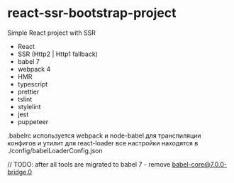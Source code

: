# react-ssr-bootstrap-project

Simple React project with SSR

-   React
-   SSR (Http2 | Http1 fallback)
-   babel 7
-   webpack 4
-   HMR
-   typescript
-   prettier
-   tslint
-   stylelint
-   jest
-   puppeteer

.babelrc используется webpack и node-babel для транспиляции конфигов и утилит
для react-loader все настройки находятся в ./config/babelLoaderConfig.json

// TODO: after all tools are migrated to babel 7 - remove babel-core@7.0.0-bridge.0
